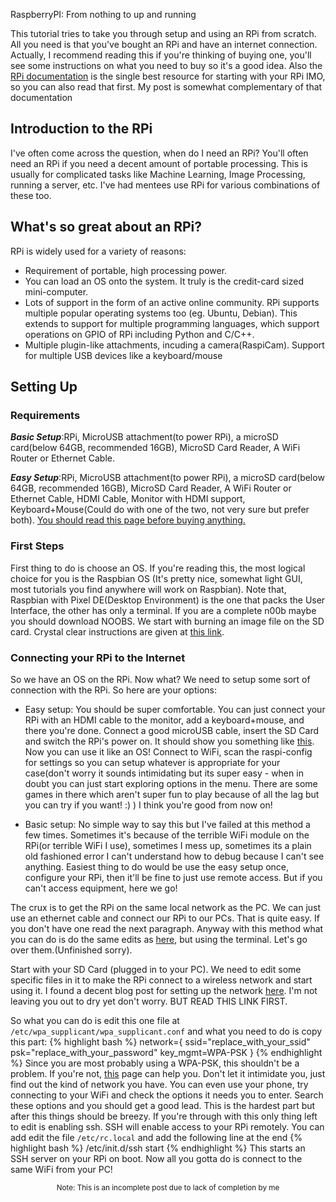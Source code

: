 RaspberryPI: From nothing to up and running

This tutorial tries to take you through setup and using an RPi from scratch. All you need is that you've bought an RPi and have an internet connection. Actually, I recommend reading this if you're thinking of buying one, you'll see some instructions on what you need to buy so it's a good idea. Also the [RPi documentation][1] is the single best resource for starting with your RPi IMO, so you can also read that first. My post is somewhat complementary of that documentation

## Introduction to the RPi
I've often come across the question, when do I need an RPi? You'll often need an RPi if you need a decent amount of portable processing. This is usually for complicated tasks like Machine Learning, Image Processing, running a server, etc. I've had mentees use RPi for various combinations of these too.

## What's so great about an RPi?
RPi is widely used for a variety of reasons:
* Requirement of portable, high processing power.
* You can load an OS onto the system. It truly is the credit-card sized mini-computer.
* Lots of support in the form of an active online community. RPi supports multiple popular operating systems too (eg. Ubuntu, Debian). This extends to support for multiple programming languages, which support operations on GPIO of RPi including Python and C/C++.
* Multiple plugin-like attachments, incuding a camera(RaspiCam). Support for multiple USB devices like a keyboard/mouse

## Setting Up
### Requirements
***Basic Setup***:RPi, MicroUSB attachment(to power RPi), a microSD card(below 64GB, recommended 16GB), MicroSD Card Reader, A WiFi Router or Ethernet Cable.

***Easy Setup***:RPi, MicroUSB attachment(to power RPi), a microSD card(below 64GB, recommended 16GB), MicroSD Card Reader, A WiFi Router or Ethernet Cable, HDMI Cable, Monitor with HDMI support, Keyboard+Mouse(Could do with one of the two, not very sure but prefer both).
[You should read this page before buying anything.][2]

### First Steps
First thing to do is choose an OS. If you're reading this, the most logical choice for you is the Raspbian OS (It's pretty nice, somewhat light GUI, most tutorials you find anywhere will work on Raspbian). Note that, Raspbian with Pixel DE(Desktop Environment) is the one that packs the User Interface, the other has only a terminal.
If you are a complete n00b maybe you should download NOOBS. We start with burning an image file on the SD card. Crystal clear instructions are given at [this link][3].

### Connecting your RPi to the Internet
So we have an OS on the RPi. Now what? We need to setup some sort of connection with the RPi. So here are your options:
* Easy setup: You should be super comfortable. You can just connect your RPi with an HDMI cable to the monitor, add a keyboard+mouse, and there you're done. Connect a good microUSB cable, insert the SD Card and switch the RPi's power on. It should show you something like [this][4]. Now you can use it like an OS! Connect to WiFi, scan the raspi-config for settings so you can setup whatever is appropriate for your case(don't worry it sounds intimidating but its super easy - when in doubt you can just start exploring options in the menu. There are some games in there which aren't super fun to play because of all the lag but you can try if you want! :) )
I think you're good from now on!

* Basic setup: No simple way to say this but I've failed at this method a few times. Sometimes it's because of the terrible WiFi module on the RPi(or terrible WiFi I use), sometimes I mess up, sometimes its a plain old fashioned error I can't understand how to debug because I can't see anything. Easiest thing to do would be use the easy setup once, configure your RPi, then it'll be fine to just use remote access. But if you can't access equipment, here we go!

 The crux is to get the RPi on the same local network as the PC. We can just use an ethernet cable and connect our RPi to our PCs. That is quite easy. If you don't have one read the next paragraph. Anyway with this method what you can do is do the same edits as <a href="file_edits_">here</a>, but using the terminal. Let's go over them.(Unfinished sorry).
 
 Start with your SD Card (plugged in to your PC). We need to edit some specific files in it to make the RPi connect to a wireless network and start using it. I found a decent blog post for setting up the network [here][5]. I'm not leaving you out to dry yet don't worry. BUT READ THIS LINK FIRST.
 
 <a name="file_edits_"></a> So what you can do is edit this one file at `/etc/wpa_supplicant/wpa_supplicant.conf` and what you need to do is copy this part:
{% highlight bash %}
network={
ssid="replace_with_your_ssid"
psk="replace_with_your_password"
key_mgmt=WPA-PSK
}
{% endhighlight %}
Since you are most probably using a WPA-PSK, this shouldn't be a problem. If you're not, [this][6] page can help you. Don't let it intimidate you, just find out the kind of network you have. You can even use your phone, try connecting to your WiFi and check the options it needs you to enter. Search these options and you should get a good lead. This is the hardest part but after this things should be breezy.
If you're through with this only thing left to edit is enabling ssh. SSH will enable access to your RPi remotely. You can add edit the file `/etc/rc.local` and add the following line at the end
{% highlight bash %}
/etc/init.d/ssh start
{% endhighlight %}
This starts an SSH server on your RPi on boot.
Now all you gotta do is connect to the same WiFi from your PC!

<center><i id="scrollTo" class="fa fa-circle-o-notch fa-spin" style="font-size:24px"></i></center>
<center><small>Note: This is an incomplete post due to lack of completion by me</small></center>

[1]: https://www.raspberrypi.org/documentation/
[2]: https://www.raspberrypi.org/documentation/setup/
[3]: https://www.raspberrypi.org/documentation/installation/
[4]: https://youtu.be/Th_3AvK-EbM?t=273
[5]: https://howchoo.com/g/ndy1zte2yjn/how-to-set-up-wifi-on-your-raspberry-pi-without-ethernet
[6]: https://wiki.archlinux.org/index.php/WPA_supplicant

